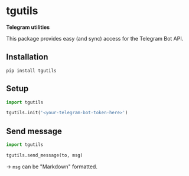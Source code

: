 # tgutils

**Telegram utilities**

This package provides easy (and sync) access for the Telegram Bot API.

## Installation

```console
pip install tgutils
```

## Setup

```python
import tgutils

tgutils.init('<your-telegram-bot-token-here>')
```

## Send message

```python
import tgutils

tgutils.send_message(to, msg)
```

→ `msg` can be "Markdown" formatted.
